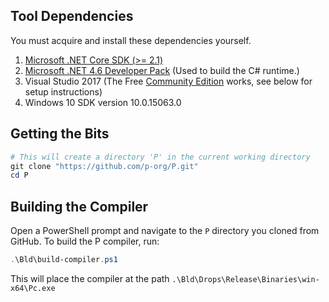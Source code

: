 ## Tool Dependencies

You must acquire and install these dependencies yourself.

1. [Microsoft .NET Core SDK (>= 2.1)](https://dotnet.microsoft.com/download/dotnet-core/2.1)
2. [Microsoft .NET 4.6 Developer Pack](https://dotnet.microsoft.com/download/thank-you/net46-developer-pack) (Used to build the C# runtime.)
3. Visual Studio 2017 (The Free [Community Edition](https://www.visualstudio.com/downloads/) works, see below for setup instructions)
4. Windows 10 SDK version 10.0.15063.0

## Getting the Bits

```Powershell
# This will create a directory 'P' in the current working directory
git clone "https://github.com/p-org/P.git"
cd P
```

## Building the Compiler

Open a PowerShell prompt and navigate to the `P` directory you cloned from GitHub.  To build the P compiler, run:

```Powershell
.\Bld\build-compiler.ps1
```

This will place the compiler at the path `.\Bld\Drops\Release\Binaries\win-x64\Pc.exe`